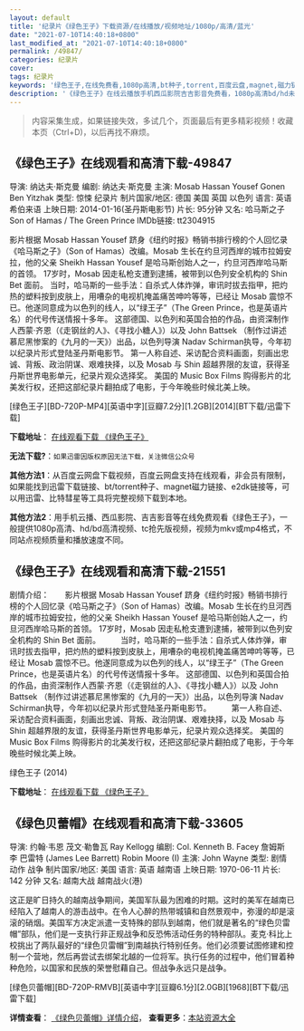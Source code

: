 ```yaml
---
layout: default
title: '纪录片《绿色王子》下载资源/在线播放/视频地址/1080p/高清/蓝光'
date: "2021-07-10T14:40:18+0800"
last_modified_at: "2021-07-10T14:40:18+0800"
permalink: /49847/
categories: 纪录片
cover:
tags: 纪录片
keywords: '绿色王子,在线免费看,1080p高清,bt种子,torrent,百度云盘,magnet,磁力链,迅雷下载资源'
description: '《绿色王子》在线云播放手机西瓜影院吉吉影音免费看，1080p高清bd/hd未删减完整版和tc抢先枪版，mkv/mp4格式，附带bt/torrent种子、magnet/磁力链、百度云盘、网盘资源迅雷下载链接'
---
```


>内容采集生成，如果链接失效，多试几个，页面最后有更多精彩视频！收藏本页（Ctrl+D)，以后再找不麻烦。


## 《绿色王子》在线观看和高清下载-49847

导演: 纳达夫·斯克曼 编剧: 纳达夫·斯克曼 主演: Mosab Hassan Yousef Gonen Ben Yitzhak 类型: 惊悚 纪录片 制片国家/地区: 德国 美国 英国 以色列 语言: 英语 希伯来语 上映日期: 2014-01-16(圣丹斯电影节) 片长: 95分钟 又名: 哈马斯之子 Son of Hamas / The Green Prince IMDb链接: tt2304915

影片根据 Mosab Hassan Yousef 跻身《纽约时报》畅销书排行榜的个人回忆录《哈马斯之子》（Son of Hamas）改编。Mosab 生长在约旦河西岸的城市拉姆安拉，他的父亲 Sheikh Hassan Yousef 是哈马斯创始人之一，约旦河西岸哈马斯的首领。 17岁时，Mosab 因走私枪支遭到逮捕，被带到以色列安全机构的 Shin Bet 面前。 当时，哈马斯的一些手法：自杀式人体炸弹，审讯时拔去指甲，把灼热的塑料按到皮肤上，用嘈杂的电视机掩盖痛苦呻吟等等，已经让 Mosab 震惊不已。他遂同意成为以色列的线人，以“绿王子”（The Green Prince，也是英语片名）的代号传送情报十多年。 这部德国、以色列和英国合拍的作品，由资深制作人西蒙·齐恩（《走钢丝的人》、《寻找小糖人》）以及 John Battsek （制作过讲述慕尼黑惨案的《九月的一天》）出品，以色列导演 Nadav Schirman执导，今年初以纪录片形式登陆圣丹斯电影节。 第一人称自述、采访配合资料画面，刻画出忠诚、背叛、政治阴谋、艰难抉择，以及 Mosab 与 Shin 超越界限的友谊，获得圣丹斯世界电影单元，纪录片观众选择奖。 美国的 Music Box Films 购得影片的北美发行权，还把这部纪录片翻拍成了电影，于今年晚些时候北美上映。


[绿色王子][BD-720P-MP4][英语中字][豆瓣7.2分][1.2GB][2014][BT下载/迅雷下载]

**下载地址**： [在线观看下载 《绿色王子》](https://www.btdx8.com/torrent/the_green_prince_2014.html) 


**无法下载?**：`如果迅雷因版权原因无法下载，关注微信公众号 `

**其他方法1**：从百度云网盘下载视频，百度云网盘支持在线观看，非会员有限制，如果能找到迅雷下载链接、bt/torrent种子、magnet磁力链接、e2dk链接等，可以用迅雷、比特彗星等工具将完整视频下载到本地。

**其他方法2**：用手机云播、西瓜影院、吉吉影音等在线免费观看《绿色王子》，一般提供1080p高清、hd/bd高清视频、tc抢先版视频，视频为mkv或mp4格式，不同站点视频质量和播放速度不同。


## 《绿色王子》在线观看和高清下载-21551

剧情介绍：　　影片根据 Mosab Hassan Yousef 跻身《纽约时报》畅销书排行榜的个人回忆录《哈马斯之子》（Son of Hamas）改编。Mosab 生长在约旦河西岸的城市拉姆安拉，他的父亲 Sheikh Hassan Yousef 是哈马斯创始人之一，约旦河西岸哈马斯的首领。 17岁时，Mosab 因走私枪支遭到逮捕，被带到以色列安全机构的 Shin Bet 面前。  　　当时，哈马斯的一些手法：自杀式人体炸弹，审讯时拔去指甲，把灼热的塑料按到皮肤上，用嘈杂的电视机掩盖痛苦呻吟等等，已经让 Mosab 震惊不已。他遂同意成为以色列的线人，以“绿王子”（The Green Prince，也是英语片名）的代号传送情报十多年。 这部德国、以色列和英国合拍的作品，由资深制作人西蒙·齐恩（《走钢丝的人》、《寻找小糖人》）以及 John Battsek （制作过讲述慕尼黑惨案的《九月的一天》）出品，以色列导演 Nadav Schirman执导，今年初以纪录片形式登陆圣丹斯电影节。  　　第一人称自述、采访配合资料画面，刻画出忠诚、背叛、政治阴谋、艰难抉择，以及 Mosab 与 Shin 超越界限的友谊，获得圣丹斯世界电影单元，纪录片观众选择奖。 美国的 Music Box Films 购得影片的北美发行权，还把这部纪录片翻拍成了电影，于今年晚些时候北美上映。


绿色王子 (2014)

**下载地址**： [在线观看下载 《绿色王子》](https://www.btbtdy.me/btdy/dy1074.html) 


## 《绿色贝蕾帽》在线观看和高清下载-33605

导演: 约翰·韦恩 茂文·勒鲁瓦 Ray Kellogg 编剧: Col. Kenneth B. Facey 詹姆斯 李 巴雷特 (James Lee Barrett) Robin Moore (I) 主演: John Wayne 类型: 剧情 动作 战争 制片国家/地区: 美国 语言: 英语 越南语 上映日期: 1970-06-11 片长: 142 分钟 又名: 越南大战 越南战火(港)

这正是旷日持久的越南战争期间，美国军队最为困难的时期。这时的美军在越南已经陷入了越南人的游击战中。在令人心醉的热带城镇和自然景观中，弥漫的却是滚滚的硝烟。美国军方决定派遣一支特殊的部队到越南，他们就是著名的“绿色贝雷帽”部队，他们是一支执行非正规战争和反恐怖活动任务的特种部队。麦克·科比上校挑出了两队最好的“绿色贝雷帽”到南越执行特别任务。他们必须要试图修建和控制一个营地，然后再尝试去绑架北越的一位将军。执行任务的过程中，他们冒着种种危险，以国家和民族的荣誉慰藉自己。但战争永远只是战争。


[绿色贝蕾帽][BD-720P-RMVB][英语中字][豆瓣6.1分][2.0GB][1968][BT下载/迅雷下载]

**详情查看**： [《绿色贝蕾帽》详情介绍](/movie/33605/)， **查看更多**：[本站资源大全](/movie/t/all/)

